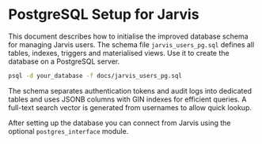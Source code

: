# PostgreSQL Setup for Jarvis

This document describes how to initialise the improved database schema for
managing Jarvis users. The schema file `jarvis_users_pg.sql` defines all tables,
indexes, triggers and materialised views. Use it to create the database on a
PostgreSQL server.

```bash
psql -d your_database -f docs/jarvis_users_pg.sql
```

The schema separates authentication tokens and audit logs into dedicated tables
and uses JSONB columns with GIN indexes for efficient queries. A full-text
search vector is generated from usernames to allow quick lookup.

After setting up the database you can connect from Jarvis using the optional
`postgres_interface` module.
